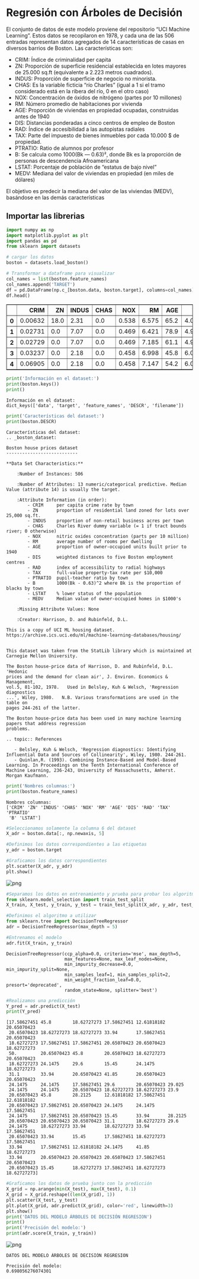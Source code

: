 # Regresión con Árboles de Decisión

El conjunto de datos de este modelo proviene del repositorio “UCI Machine Learning”. 
Estos datos se recopilaron en 1978, y cada una de las 506 entradas representan datos agregados de 14 características de casas en diversos barrios de Boston.
Las características son:
- CRIM: Índice de criminalidad per capita
- ZN: Proporción de superficie residencial establecida en lotes mayores de 25.000 sq.ft (equivalente a 2.223 metros cuadrados).
- INDUS: Proporción de superficie de negocio no minorista.
- CHAS: Es la variable ficticia “río Charles” (igual a 1 si el tramo considerado está en la ribera del río, 0 en el otro caso)
- NOX: Concentración de óxidos de nitrógeno (partes por 10 millones)
- RM: Número promedio de habitaciones por vivienda
- AGE: Proporción de viviendas en propiedad ocupadas, construidas antes de 1940
- DIS: Distancias ponderadas a cinco centros de empleo de Boston
- RAD: Índice de accesibilidad a las autopistas radiales
- TAX: Parte del impuesto de bienes inmuebles por cada 10.000 $ de propiedad.
- PTRATIO: Ratio de alumnos por profesor
- B: Se calcula como 1000(Bk — 0.63)², donde Bk es la proporción de personas de descendencia Afroamericana
- LSTAT: Porcentaje de población de “estatus de bajo nivel”
- MEDV: Mediana del valor de viviendas en propiedad (en miles de dólares)

El objetivo es predecir la mediana del valor de las viviendas (MEDV), basándose en las demás características

## Importar las librerias


```python
import numpy as np
import matplotlib.pyplot as plt
import pandas as pd
from sklearn import datasets
```


```python
# cargar los datos
boston = datasets.load_boston()
```


```python
# Transformar a dataframe para visualizar
col_names = list(boston.feature_names)
col_names.append('TARGET')
df = pd.DataFrame(np.c_[boston.data, boston.target], columns=col_names)
df.head()
```




<div>
<table border="1" class="dataframe">
  <thead>
    <tr style="text-align: right;">
      <th></th>
      <th>CRIM</th>
      <th>ZN</th>
      <th>INDUS</th>
      <th>CHAS</th>
      <th>NOX</th>
      <th>RM</th>
      <th>AGE</th>
      <th>DIS</th>
      <th>RAD</th>
      <th>TAX</th>
      <th>PTRATIO</th>
      <th>B</th>
      <th>LSTAT</th>
      <th>TARGET</th>
    </tr>
  </thead>
  <tbody>
    <tr>
      <th>0</th>
      <td>0.00632</td>
      <td>18.0</td>
      <td>2.31</td>
      <td>0.0</td>
      <td>0.538</td>
      <td>6.575</td>
      <td>65.2</td>
      <td>4.0900</td>
      <td>1.0</td>
      <td>296.0</td>
      <td>15.3</td>
      <td>396.90</td>
      <td>4.98</td>
      <td>24.0</td>
    </tr>
    <tr>
      <th>1</th>
      <td>0.02731</td>
      <td>0.0</td>
      <td>7.07</td>
      <td>0.0</td>
      <td>0.469</td>
      <td>6.421</td>
      <td>78.9</td>
      <td>4.9671</td>
      <td>2.0</td>
      <td>242.0</td>
      <td>17.8</td>
      <td>396.90</td>
      <td>9.14</td>
      <td>21.6</td>
    </tr>
    <tr>
      <th>2</th>
      <td>0.02729</td>
      <td>0.0</td>
      <td>7.07</td>
      <td>0.0</td>
      <td>0.469</td>
      <td>7.185</td>
      <td>61.1</td>
      <td>4.9671</td>
      <td>2.0</td>
      <td>242.0</td>
      <td>17.8</td>
      <td>392.83</td>
      <td>4.03</td>
      <td>34.7</td>
    </tr>
    <tr>
      <th>3</th>
      <td>0.03237</td>
      <td>0.0</td>
      <td>2.18</td>
      <td>0.0</td>
      <td>0.458</td>
      <td>6.998</td>
      <td>45.8</td>
      <td>6.0622</td>
      <td>3.0</td>
      <td>222.0</td>
      <td>18.7</td>
      <td>394.63</td>
      <td>2.94</td>
      <td>33.4</td>
    </tr>
    <tr>
      <th>4</th>
      <td>0.06905</td>
      <td>0.0</td>
      <td>2.18</td>
      <td>0.0</td>
      <td>0.458</td>
      <td>7.147</td>
      <td>54.2</td>
      <td>6.0622</td>
      <td>3.0</td>
      <td>222.0</td>
      <td>18.7</td>
      <td>396.90</td>
      <td>5.33</td>
      <td>36.2</td>
    </tr>
  </tbody>
</table>
</div>




```python
print('Información en el dataset:')
print(boston.keys())
print()
```

    Información en el dataset:
    dict_keys(['data', 'target', 'feature_names', 'DESCR', 'filename'])
    
    


```python
print('Características del dataset:')
print(boston.DESCR)
```

    Características del dataset:
    .. _boston_dataset:
    
    Boston house prices dataset
    ---------------------------
    
    **Data Set Characteristics:**  
    
        :Number of Instances: 506 
    
        :Number of Attributes: 13 numeric/categorical predictive. Median Value (attribute 14) is usually the target.
    
        :Attribute Information (in order):
            - CRIM     per capita crime rate by town
            - ZN       proportion of residential land zoned for lots over 25,000 sq.ft.
            - INDUS    proportion of non-retail business acres per town
            - CHAS     Charles River dummy variable (= 1 if tract bounds river; 0 otherwise)
            - NOX      nitric oxides concentration (parts per 10 million)
            - RM       average number of rooms per dwelling
            - AGE      proportion of owner-occupied units built prior to 1940
            - DIS      weighted distances to five Boston employment centres
            - RAD      index of accessibility to radial highways
            - TAX      full-value property-tax rate per $10,000
            - PTRATIO  pupil-teacher ratio by town
            - B        1000(Bk - 0.63)^2 where Bk is the proportion of blacks by town
            - LSTAT    % lower status of the population
            - MEDV     Median value of owner-occupied homes in $1000's
    
        :Missing Attribute Values: None
    
        :Creator: Harrison, D. and Rubinfeld, D.L.
    
    This is a copy of UCI ML housing dataset.
    https://archive.ics.uci.edu/ml/machine-learning-databases/housing/
    
    
    This dataset was taken from the StatLib library which is maintained at Carnegie Mellon University.
    
    The Boston house-price data of Harrison, D. and Rubinfeld, D.L. 'Hedonic
    prices and the demand for clean air', J. Environ. Economics & Management,
    vol.5, 81-102, 1978.   Used in Belsley, Kuh & Welsch, 'Regression diagnostics
    ...', Wiley, 1980.   N.B. Various transformations are used in the table on
    pages 244-261 of the latter.
    
    The Boston house-price data has been used in many machine learning papers that address regression
    problems.   
         
    .. topic:: References
    
       - Belsley, Kuh & Welsch, 'Regression diagnostics: Identifying Influential Data and Sources of Collinearity', Wiley, 1980. 244-261.
       - Quinlan,R. (1993). Combining Instance-Based and Model-Based Learning. In Proceedings on the Tenth International Conference of Machine Learning, 236-243, University of Massachusetts, Amherst. Morgan Kaufmann.
    
    


```python
print('Nombres columnas:')
print(boston.feature_names)
```

    Nombres columnas:
    ['CRIM' 'ZN' 'INDUS' 'CHAS' 'NOX' 'RM' 'AGE' 'DIS' 'RAD' 'TAX' 'PTRATIO'
     'B' 'LSTAT']
    


```python
#Seleccionamos solamente la columna 6 del dataset
X_adr = boston.data[:, np.newaxis, 5]
```


```python
#Definimos los datos correspondientes a las etiquetas
y_adr = boston.target
```


```python
#Graficamos los datos correspondientes
plt.scatter(X_adr, y_adr)
plt.show()
```


![png](../../imagenes/01-Decission_tree_regression_11_0.png)



```python
#Separamos los datos en entrenamiento y prueba para probar los algoritmos
from sklearn.model_selection import train_test_split
X_train, X_test, y_train, y_test = train_test_split(X_adr, y_adr, test_size=0.2)
```


```python
#Definimos el algoritmo a utilizar
from sklearn.tree import DecisionTreeRegressor
adr = DecisionTreeRegressor(max_depth = 5)
```


```python
#Entrenamos el modelo
adr.fit(X_train, y_train)
```




    DecisionTreeRegressor(ccp_alpha=0.0, criterion='mse', max_depth=5,
                          max_features=None, max_leaf_nodes=None,
                          min_impurity_decrease=0.0, min_impurity_split=None,
                          min_samples_leaf=1, min_samples_split=2,
                          min_weight_fraction_leaf=0.0, presort='deprecated',
                          random_state=None, splitter='best')




```python
#Realizamos una predicción
Y_pred = adr.predict(X_test)
print(Y_pred)
```

    [17.58627451 45.8        18.62727273 17.58627451 12.61818182 20.65070423
     20.65070423 18.62727273 18.62727273 33.94       17.58627451 20.65070423
     18.62727273 17.58627451 17.58627451 20.65070423 20.65070423 18.62727273
     50.         20.65070423 45.8        20.65070423 18.62727273 20.65070423
     18.62727273 24.1475     29.6        15.45       24.1475     18.62727273
     31.1        33.94       20.65070423 41.85       20.65070423 20.65070423
     24.1475     24.1475     17.58627451 29.6        20.65070423 29.025
     24.1475     24.1475     20.65070423 18.62727273 18.62727273 23.9
     20.65070423 45.8        28.2125     12.61818182 17.58627451 12.61818182
     20.65070423 17.58627451 20.65070423 24.1475     24.1475     17.58627451
     24.1475     17.58627451 20.65070423 15.45       33.94       28.2125
     20.65070423 20.65070423 20.65070423 31.1        18.62727273 29.6
     24.1475     18.62727273 33.94       18.62727273 33.94       17.58627451
     20.65070423 33.94       15.45       17.58627451 18.62727273 17.58627451
     33.94       17.58627451 12.61818182 24.1475     41.85       18.62727273
     33.94       20.65070423 20.65070423 20.65070423 17.58627451 20.65070423
     20.65070423 15.45       18.62727273 17.58627451 18.62727273 18.62727273]
    


```python
#Graficamos los datos de prueba junto con la predicción
X_grid = np.arange(min(X_test), max(X_test), 0.1)
X_grid = X_grid.reshape((len(X_grid), 1))
plt.scatter(X_test, y_test)
plt.plot(X_grid, adr.predict(X_grid), color='red', linewidth=3)
plt.show()
print('DATOS DEL MODELO ÁRBOLES DE DECISIÓN REGRESION')
print()
print('Precisión del modelo:')
print(adr.score(X_train, y_train))
```


![png](../../imagenes/01-Decission_tree_regression_16_0.png)


    DATOS DEL MODELO ÁRBOLES DE DECISIÓN REGRESION
    
    Precisión del modelo:
    0.698056276074301
    

